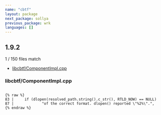 ```yaml
---
name: "cbtf"
layout: package
next_package: sollya
previous_package: wrk
languages: []
---
```

## 1.9.2
1 / 150 files match

 - [libcbtf/ComponentImpl.cpp](#libcbtfcomponentimplcpp)

### libcbtf/ComponentImpl.cpp

```

{% raw %}
83 |     if (dlopen(resolved_path.string().c_str(), RTLD_NOW) == NULL)
87 |             "of the correct format. dlopen() reported \"%2%\".",
{% endraw %}

```
